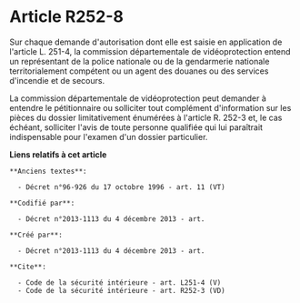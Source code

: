 # Article R252-8

Sur chaque demande d'autorisation dont elle est saisie en application de l'article L. 251-4, la commission départementale de
vidéoprotection entend un représentant de la police nationale ou de la gendarmerie nationale territorialement compétent ou un
agent des douanes ou des services d'incendie et de secours. 

La commission départementale de vidéoprotection peut demander à entendre le pétitionnaire ou solliciter tout complément
d'information sur les pièces du dossier limitativement énumérées à l'article R. 252-3 et, le cas échéant, solliciter l'avis
de toute personne qualifiée qui lui paraîtrait indispensable pour l'examen d'un dossier particulier.

**Liens relatifs à cet article**

	**Anciens textes**:

	  - Décret n°96-926 du 17 octobre 1996 - art. 11 (VT)

	**Codifié par**:

	  - Décret n°2013-1113 du 4 décembre 2013 - art.

	**Créé par**:

	  - Décret n°2013-1113 du 4 décembre 2013 - art.

	**Cite**:

	  - Code de la sécurité intérieure - art. L251-4 (V)
	  - Code de la sécurité intérieure - art. R252-3 (VD)
